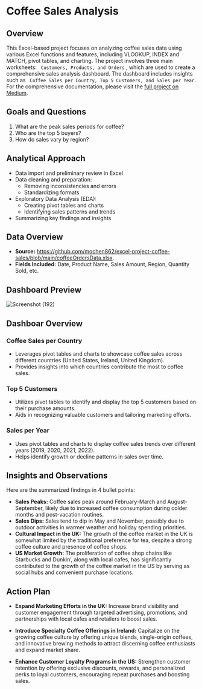 # Coffee Sales Analysis
## Overview
This Excel-based project focuses on analyzing coffee sales data using various Excel functions and features, including VLOOKUP, INDEX and MATCH, pivot tables, and charting. The project involves three main worksheets: ``` Customers, Products, and Orders``` , which are used to create a comprehensive sales analysis dashboard. The dashboard includes insights such as ``` Coffee Sales per Country, Top 5 Customers, and Sales per Year```.
 For the comprehensive documentation, please visit the [full project on Medium](https://medium.com/@chelagattabitha6/coffee-sales-analysis-cac95625021c).

## Goals and Questions
1. What are the peak sales periods for coffee?
2. Who are the top 5 buyers? 
3. How do sales vary by region?

## Analytical Approach
- Data import and preliminary review in Excel
- Data cleaning and preparation:
  - Removing inconsistencies and errors
  - Standardizing formats
- Exploratory Data Analysis (EDA):
  - Creating pivot tables and charts
  - Identifying sales patterns and trends
- Summarizing key findings and insights

## Data Overview
- **Source:** https://github.com/mochen862/excel-project-coffee-sales/blob/main/coffeeOrdersData.xlsx.
- **Fields Included:** Date, Product Name, Sales Amount, Region, Quantity Sold, etc.

## Dashboard Preview
![Screenshot (192)](https://github.com/tabby1307/Coffee_Excel_Project/assets/112205355/5068ada1-695c-452d-8a52-0c4b61719aa0)

## Dashboar Overview

### Coffee Sales per Country
- Leverages pivot tables and charts to showcase coffee sales across different countries (United States, Ireland, United Kingdom).
- Provides insights into which countries contribute the most to coffee sales.

### Top 5 Customers
- Utilizes pivot tables to identify and display the top 5 customers based on their purchase amounts.
- Aids in recognizing valuable customers and tailoring marketing efforts.

### Sales per Year
- Uses pivot tables and charts to display coffee sales trends over different years (2019, 2020, 2021, 2022).
- Helps identify growth or decline patterns in sales over time.

## Insights and Observations
Here are the summarized findings in 4 bullet points:

- **Sales Peaks:** Coffee sales peak around February-March and August-September, likely due to increased coffee consumption during colder months and post-vacation routines.
- **Sales Dips:** Sales tend to dip in May and November, possibly due to outdoor activities in warmer weather and holiday spending priorities.
- **Cultural Impact in the UK:** The growth of the coffee market in the UK is somewhat limited by the traditional preference for tea, despite a strong coffee culture and presence of coffee shops.
- **US Market Growth:** The proliferation of coffee shop chains like Starbucks and Dunkin’, along with local cafes, has significantly contributed to the growth of the coffee market in the US by serving as social hubs and convenient purchase locations.

## Action Plan

- **Expand Marketing Efforts in the UK:** Increase brand visibility and customer engagement through targeted advertising, promotions, and partnerships with local cafes and retailers to boost sales.

- **Introduce Specialty Coffee Offerings in Ireland:** Capitalize on the growing coffee culture by offering unique blends, single-origin coffees, and innovative brewing methods to attract discerning coffee enthusiasts and expand market share.

- **Enhance Customer Loyalty Programs in the US:** Strengthen customer retention by offering exclusive discounts, rewards, and personalized perks to loyal customers, encouraging repeat purchases and boosting sales.

